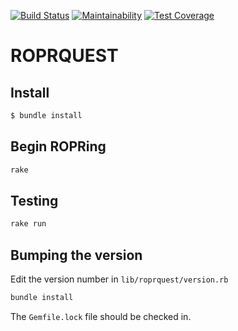 [![Build Status](https://travis-ci.org/tcob/ROPRQUEST.svg?branch=master)](https://travis-ci.org/tcob/ROPRQUEST)
[![Maintainability](https://api.codeclimate.com/v1/badges/15f82ac543afadb4f995/maintainability)](https://codeclimate.com/github/tcob/ROPRQUEST/maintainability)
[![Test Coverage](https://api.codeclimate.com/v1/badges/15f82ac543afadb4f995/test_coverage)](https://codeclimate.com/github/tcob/ROPRQUEST/test_coverage)

# ROPRQUEST

## Install

```bash
$ bundle install
```

## Begin ROPRing

```bash
rake
```

## Testing

```bash
rake run
```

## Bumping the version

Edit the version number in `lib/roprquest/version.rb`

```bash
bundle install
```

The `Gemfile.lock` file should be checked in.
